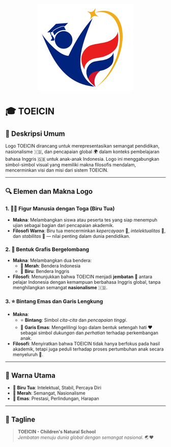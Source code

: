 <p align="center">
  <img src="public/images/logo-toeicin.png" alt="TOEICIN Logo" width="300"/>
</p>

# 🎓 TOEICIN

## 📝 Deskripsi Umum  
Logo TOEICIN dirancang untuk merepresentasikan semangat pendidikan, nasionalisme 🇮🇩, dan pencapaian global 🌍 dalam konteks pembelajaran bahasa Inggris 🇬🇧 untuk anak-anak Indonesia. Logo ini menggabungkan simbol-simbol visual yang memiliki makna filosofis mendalam, mencerminkan visi dan misi dari sistem TOEICIN.

---

## 🔍 Elemen dan Makna Logo

### 1. 🧑‍🎓 Figur Manusia dengan Toga (Biru Tua)
- **Makna**: Melambangkan siswa atau peserta tes yang siap menempuh ujian sebagai bagian dari pencapaian akademik.  
- **Filosofi Warna**: Biru tua mencerminkan *kepercayaan* 🤝, *intelektualitas* 📘, dan *stabilitas* 🧭 — nilai penting dalam dunia pendidikan.

### 2. 🌊 Bentuk Grafis Bergelombang
- **Makna**: Melambangkan dua bendera:
  - 🔴 **Merah**: Bendera Indonesia  
  - 🔵 **Biru**: Bendera Inggris  
- **Filosofi**: Menunjukkan bahwa TOEICIN menjadi **jembatan** 🌉 antara pelajar Indonesia dengan kemampuan berbahasa Inggris global, tanpa menghilangkan semangat **nasionalisme** 🇮🇩.

### 3. ⭐ Bintang Emas dan Garis Lengkung
- **Makna**:  
  - ⭐ **Bintang**: Simbol *cita-cita* dan *pencapaian tinggi*.  
  - 💛 **Garis Emas**: Mengelilingi logo dalam bentuk setengah hati ❤️ sebagai simbol *dukungan* dan *perhatian* terhadap perkembangan anak.  
- **Filosofi**: Menyiratkan bahwa TOEICIN tidak hanya berfokus pada hasil akademik, tetapi juga peduli terhadap proses pertumbuhan anak secara menyeluruh 🌱.

---

## 🎨 Warna Utama
- 🔵 **Biru Tua**: Intelektual, Stabil, Percaya Diri  
- 🔴 **Merah**: Semangat, Nasionalisme  
- 💛 **Emas**: Prestasi, Perlindungan, Harapan

---

## 🏫 Tagline  
> **TOEICIN - Children's Natural School**  
> *Jembatan menuju dunia global dengan semangat nasional.* 🌏❤️
